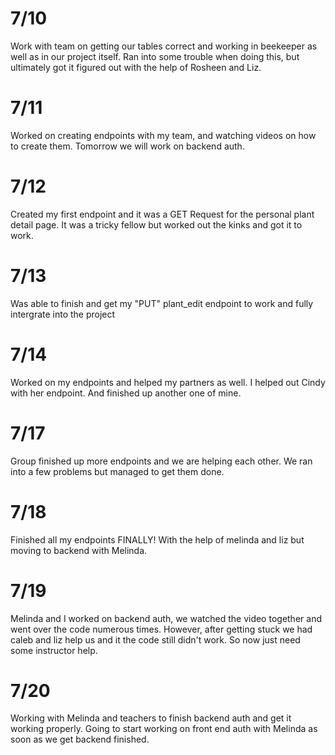 # 7/10
Work with team on getting our tables correct and working in beekeeper as well as in our project itself. Ran into some trouble when doing this, but ultimately got it figured out with the help of Rosheen and Liz.

# 7/11
Worked on creating endpoints with my team, and watching videos on how to create them. Tomorrow we will work on backend auth.

# 7/12
Created my first endpoint and it was a GET Request for the personal plant detail page. It was a tricky fellow but worked out the kinks and got it to work.

# 7/13
Was able to finish and get my "PUT" plant_edit endpoint to work and fully intergrate into the project

# 7/14
Worked on my endpoints and helped my partners as well. I helped out Cindy with her endpoint. And finished up another one of mine.

# 7/17
Group finished up more endpoints and we are helping each other. We ran into a few problems but managed to get them done.

# 7/18
Finished all my endpoints FINALLY! With the help of melinda and liz but moving to backend with Melinda.

# 7/19
Melinda and I worked on backend auth, we watched the video together and went over the code numerous times. However, after getting stuck we had caleb and liz help us and it the code still didn't work. So now just need some instructor help.

# 7/20
Working with Melinda and teachers to finish backend auth and get it working properly. Going to start working on front end auth with Melinda as soon as we get backend finished. 
